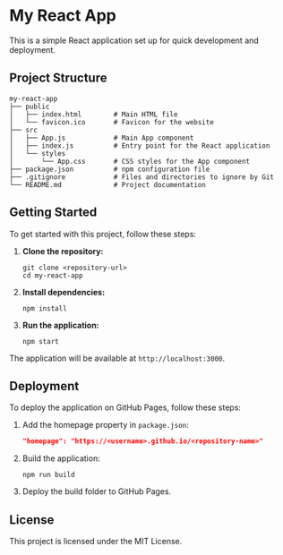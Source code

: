# My React App

This is a simple React application set up for quick development and deployment.

## Project Structure

```
my-react-app
├── public
│   ├── index.html        # Main HTML file
│   └── favicon.ico       # Favicon for the website
├── src
│   ├── App.js            # Main App component
│   ├── index.js          # Entry point for the React application
│   └── styles
│       └── App.css       # CSS styles for the App component
├── package.json          # npm configuration file
├── .gitignore            # Files and directories to ignore by Git
└── README.md             # Project documentation
```

## Getting Started

To get started with this project, follow these steps:

1. **Clone the repository:**
   ```
   git clone <repository-url>
   cd my-react-app
   ```

2. **Install dependencies:**
   ```
   npm install
   ```

3. **Run the application:**
   ```
   npm start
   ```

The application will be available at `http://localhost:3000`.

## Deployment

To deploy the application on GitHub Pages, follow these steps:

1. Add the homepage property in `package.json`:
   ```json
   "homepage": "https://<username>.github.io/<repository-name>"
   ```

2. Build the application:
   ```
   npm run build
   ```

3. Deploy the build folder to GitHub Pages.

## License

This project is licensed under the MIT License.